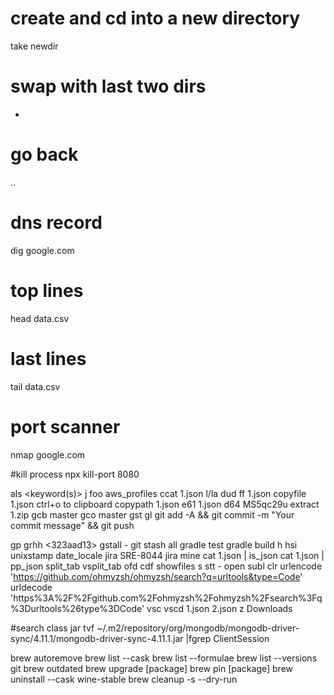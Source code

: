 # create and cd into a new directory
take newdir

# swap with last two dirs
-

# go back
..

# dns record
dig google.com

# top lines
head data.csv

# last lines
tail data.csv

# port scanner
nmap google.com

#kill process
npx kill-port 8080


als <keyword(s)>
j foo
aws_profiles
ccat 1.json
l/la
dud
ff 1.json
copyfile 1.json
<command> ctrl+o to clipboard
copypath 1.json
e61 1.json
d64 MS5qc29u
extract 1.zip
gcb master
gco master
gst
gl
git add -A && git commit -m "Your commit message" && git push

gp
grhh <323aad13>
gstall - git stash all
gradle test
gradle build
h
hsi
unixstamp
date_locale
jira SRE-8044
jira mine
cat 1.json | is_json
cat 1.json | pp_json
split_tab
vsplit_tab
ofd
cdf
showfiles
s <sudo-command>
stt - open subl
clr
urlencode 'https://github.com/ohmyzsh/ohmyzsh/search?q=urltools&type=Code'
urldecode 'https%3A%2F%2Fgithub.com%2Fohmyzsh%2Fohmyzsh%2Fsearch%3Fq%3Durltools%26type%3DCode'
vsc
vscd 1.json 2.json
z Downloads

#search class
jar tvf ~/.m2/repository/org/mongodb/mongodb-driver-sync/4.11.1/mongodb-driver-sync-4.11.1.jar |fgrep ClientSession

brew autoremove
brew list --cask
brew list --formulae
brew list --versions git
brew outdated
brew upgrade [package]
brew pin    [package]
brew uninstall --cask wine-stable
brew cleanup -s --dry-run